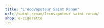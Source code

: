 ```yaml
---
title: "L'écoVapoteur Saint Renan"
url: /saint-renan/lecovapoteur-saint-renan/
shop: e-cigarette
---
```

